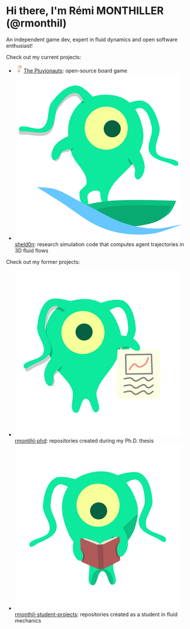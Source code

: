 # Hi there, I'm Rémi MONTHILLER (@rmonthil)

An independent game dev, expert in fluid dynamics and open software enthusiast!

Check out my current projects:
* ![Pluvionauts Logo](/logos/logo-pluvionauts.svg) [The Pluvionauts](https://github.com/pluvionauts): open-source board game
* ![Sheld0n Logo](/logos/logo-sheld0n.svg) [sheld0n](https://github.com/c0pep0d/sheld0n): research simulation code that computes agent trajectories in 3D fluid flows

Check out my former projects:
* ![Rmonthil Ph.D. Logo](/logos/logo-phd.svg) [rmontihl-phd](https://github.com/rmonthil-phd): repositories created during my Ph.D. thesis
* ![Rmonthil Student Projects Logo](/logos/logo-student.svg) [rmonthil-student-projects](https://github.com/rmonthil-student-projects): repositories created as a student in fluid mechanics
